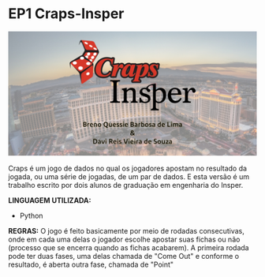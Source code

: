 # EP1 Craps-Insper

![Capa](Capa.jpg)

Craps é um jogo de dados no qual os jogadores apostam no resultado da jogada, ou uma série de jogadas, de um par de dados. E esta versão é um trabalho escrito por dois alunos de graduação em engenharia do Insper.

**LINGUAGEM UTILIZADA:**
- Python

**REGRAS:**
  O jogo é feito basicamente por meio de rodadas consecutivas, onde em cada uma delas o jogador escolhe apostar suas fichas ou não (processo que se encerra quando as fichas acabarem). A primeira rodada pode ter duas fases, uma delas chamada de "Come Out" e conforme o resultado, é aberta outra fase, chamada de "Point"
